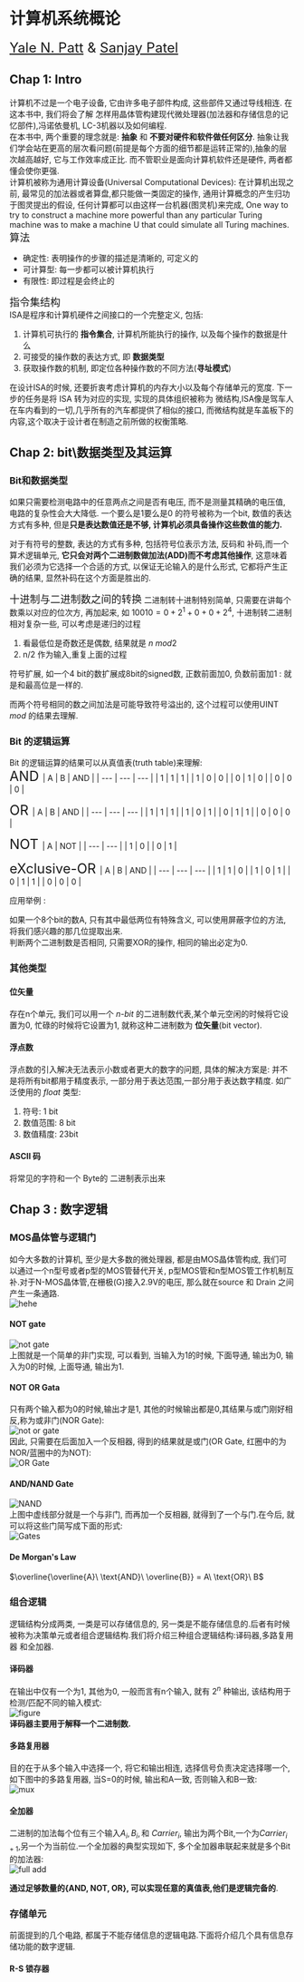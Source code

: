 # 计算机系统概论

<font size = 5>[Yale N. Patt](http://users.ece.utexas.edu/~patt/) & [Sanjay Patel](https://ece.illinois.edu/about/directory/faculty/sjp) </font>

## Chap 1: Intro
计算机不过是一个电子设备, 它由许多电子部件构成, 这些部件又通过导线相连. 在这本书中, 我们将会了解 怎样用晶体管构建现代微处理器(加法器和存储信息的记忆部件),冯诺依曼机, LC-3机器以及如何编程.<br>
在本书中, 两个重要的理念就是: **抽象** 和 **不要对硬件和软件做任何区分**. 抽象让我们学会站在更高的层次看问题(前提是每个方面的细节都是运转正常的),抽象的层次越高越好, 它与工作效率成正比. 而不管职业是面向计算机软件还是硬件, 两者都懂会使你更强.<br>
计算机被称为通用计算设备(Universal Computational Devices): 在计算机出现之前, 最常见的加法器或者算盘,都只能做一类固定的操作, 通用计算概念的产生归功于图灵提出的假设, 任何计算都可以由这样一台机器(图灵机)来完成, One way to try to construct a machine more powerful than any particular Turing machine was to make a machine U that could simulate all Turing machines.<br>
<font size = 4> 算法 </font><br>
* 确定性: 表明操作的步骤的描述是清晰的, 可定义的
* 可计算型:  每一步都可以被计算机执行
* 有限性: 即过程是会终止的

<font  size = 4> 指令集结构</font> <br>
ISA是程序和计算机硬件之间接口的一个完整定义, 包括:
1. 计算机可执行的 **指令集合**, 计算机所能执行的操作, 以及每个操作的数据是什么
2. 可接受的操作数的表达方式, 即 **数据类型**
3. 获取操作数的机制, 即定位各种操作数的不同方法(**寻址模式**)

在设计ISA的时候, 还要折衷考虑计算机的内存大小以及每个存储单元的宽度. 下一步的任务是将 ISA 转为对应的实现, 实现的具体组织被称为 微结构,ISA像是驾车人在车内看到的一切,几乎所有的汽车都提供了相似的接口, 而微结构就是车盖板下的内容,这个取决于设计者在制造之前所做的权衡策略.<br>

## Chap 2: bit\数据类型及其运算
### Bit和数据类型
如果只需要检测电路中的任意两点之间是否有电压, 而不是测量其精确的电压值, 电路的复杂性会大大降低. 一个要么是1要么是0 的符号被称为一个bit, 数值的表达方式有多种, 但是**只是表达数值还是不够, 计算机必须具备操作这些数值的能力.** <br>

对于有符号的整数, 表达的方式有多种, 包括符号位表示方法, 反码和 补码,而一个算术逻辑单元, **它只会对两个二进制数做加法(ADD)而不考虑其他操作**, 这意味着我们必须为它选择一个合适的方式, 以保证无论输入的是什么形式, 它都将产生正确的结果, 显然补码在这个方面是胜出的. <br>

<font size=4> 十进制与二进制数之间的转换</font>
二进制转十进制特别简单, 只需要在讲每个数乘以对应的位次方, 再加起来, 如 $10010 = 0 + 2^1 + 0 + 0 + 2^4$, 十进制转二进制相对复杂一些, 可以考虑是递归的过程
1. 看最低位是奇数还是偶数, 结果就是 $n\ mod 2$
2. n/2 作为输入,重复上面的过程

符号扩展, 如一个4 bit的数扩展成8bit的signed数, 正数前面加0, 负数前面加1 : 就是和最高位是一样的.<br>

而两个符号相同的数之间加法是可能导致符号溢出的, 这个过程可以使用UINT _mod_ 的结果去理解.

### Bit 的逻辑运算
Bit 的逻辑运算的结果可以从真值表(truth table)来理解:<br>
<font size=5 > AND </font>
|  A  |  B  | AND |
| --- | --- | --- |
|  1  |  1  |  1  |
|  1  |  0  |  0  |
|  0  |  1  |  0  |
|  0  |  0  |  0  |

<font size=5 > OR </font>
|  A  |  B  | AND |
| --- | --- | --- |
|  1  |  1  |  1  |
|  1  |  0  |  1  |
|  0  |  1  |  1  |
|  0  |  0  |  0  |

<font size=5> NOT </font>
|  A  | NOT |
| --- | --- |
|  1  |  0  |
|  0  |  1  |

<font size=5 > eXclusive-OR </font>
|  A  |  B  | AND |
| --- | --- | --- |
|  1  |  1  |  0  |
|  1  |  0  |  1  |
|  0  |  1  |  1  |
|  0  |  0  |  0  |

应用举例 :<br>

如果一个8个bit的数A, 只有其中最低两位有特殊含义, 可以使用屏蔽字位的方法, 将我们感兴趣的那几位提取出来. <br>
判断两个二进制数是否相同, 只需要XOR的操作, 相同的输出必定为0.

### 其他类型
#### 位矢量
存在n个单元, 我们可以用一个 _n-bit_ 的二进制数代表,某个单元空闲的时候将它设置为0, 忙碌的时候将它设置为1, 就称这种二进制数为 **位矢量**(bit vector).
#### 浮点数
浮点数的引入解决无法表示小数或者更大的数字的问题, 具体的解决方案是: 并不是将所有bit都用于精度表示, 一部分用于表达范围,一部分用于表达数字精度. 如广泛使用的 _float_ 类型:
1. 符号: 1 bit
2. 数值范围: 8 bit
3. 数值精度: 23bit

#### ASCII 码
将常见的字符和一个 Byte的 二进制表示出来

## Chap 3 : 数字逻辑

### MOS晶体管与逻辑门
如今大多数的计算机, 至少是大多数的微处理器, 都是由MOS晶体管构成, 我们可以通过一个n型号或者p型的MOS管替代开关, p型MOS管和n型MOS管工作机制互补.对于N-MOS晶体管,在栅极(G)接入2.9V的电压, 那么就在source 和 Drain 之间产生一条通路.<br>
![hehe](figure/Patt3.1.png)<br>
#### NOT gate
![not gate](figure/Patt3.2.png)<br>
上图就是一个简单的非门实现, 可以看到, 当输入为1的时候, 下面导通, 输出为0, 输入为0的时候, 上面导通, 输出为1.
#### NOT OR Gata
只有两个输入都为0的时候,输出才是1, 其他的时候输出都是0,其结果与或门刚好相反,称为或非门(NOR Gate):<br>
![not or gate](figure/Patt3.3.png)<br>
因此, 只需要在后面加入一个反相器, 得到的结果就是或门(OR Gate, 红圈中的为NOR/蓝圈中的为NOT):<br>
![OR Gate](figure/Patt3.4.png)<br>

#### AND/NAND Gate
![NAND](figure/Patt3.5.png)<br>
上图中虚线部分就是一个与非门, 而再加一个反相器, 就得到了一个与门.在今后, 就可以将这些门简写成下面的形式:<br>
![Gates](figure/Patt3.6.png)<br>

#### De Morgan's Law
$\overline{\overline{A}\ \text{AND}\ \overline{B}} = A\ \text{OR}\ B$

### 组合逻辑
逻辑结构分成两类, 一类是可以存储信息的, 另一类是不能存储信息的.后者有时候被称为决策单元或者组合逻辑结构.我们将介绍三种组合逻辑结构:译码器,多路复用器 和全加器.<br>
#### 译码器
在输出中仅有一个为1, 其他为0, 一般而言有n个输入, 就有 $2^n$ 种输出, 该结构用于检测/匹配不同的输入模式:<br>
![figure](figure/Patt3.7.png)<br>
**译码器主要用于解释一个二进制数.**
#### 多路复用器
目的在于从多个输入中选择一个, 将它和输出相连, 选择信号负责决定选择哪一个, 如下图中的多路复用器, 当S=0的时候, 输出和A一致, 否则输入和B一致:<br>
![mux](figure/Patt3.8.png)<br>

#### 全加器
二进制的加法每个位有三个输入$A_i , B_i, \text{和 }  Carrier_{i}$, 输出为两个Bit,一个为$Carrier_{i+1}$,另一个为当前位.一个全加器的典型实现如下, 多个全加器串联起来就是多个Bit的加法器:<br>
![full add](figure/Patt3.9.png)<br>

**通过足够数量的{AND, NOT, OR}, 可以实现任意的真值表,他们是逻辑完备的**. 

### 存储单元
前面提到的几个电路, 都属于不能存储信息的逻辑电路.下面将介绍几个具有信息存储功能的数字逻辑.<br>

#### R-S 锁存器
